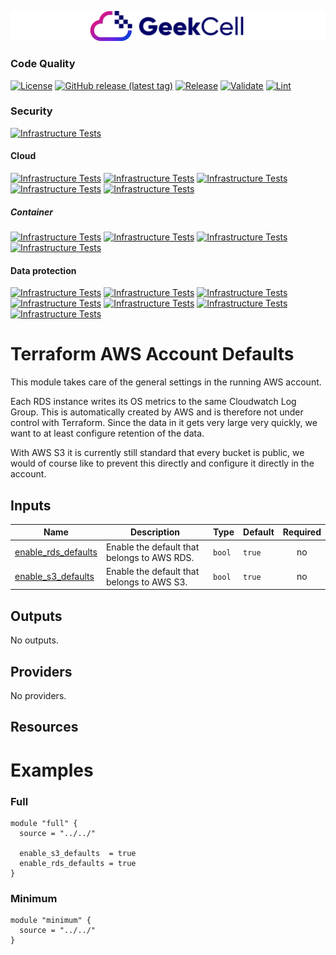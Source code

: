 <!-- BEGIN_TF_DOCS -->
[![Geek Cell GmbH](https://raw.githubusercontent.com/geekcell/template-terraform-module/main/docs/assets/logo.svg)](https://www.geekcell.io/)

### Code Quality
[![License](https://img.shields.io/github/license/geekcell/terraform-aws-account-defaults)](https://github.com/geekcell/terraform-aws-account-defaults/blob/master/LICENSE)
[![GitHub release (latest tag)](https://img.shields.io/github/v/release/geekcell/terraform-aws-account-defaults?logo=github&sort=semver)](https://github.com/geekcell/terraform-aws-account-defaults/releases)
[![Release](https://github.com/geekcell/terraform-aws-account-defaults/actions/workflows/release.yaml/badge.svg)](https://github.com/geekcell/terraform-aws-account-defaults/actions/workflows/release.yaml)
[![Validate](https://github.com/geekcell/terraform-aws-account-defaults/actions/workflows/validate.yaml/badge.svg)](https://github.com/geekcell/terraform-aws-account-defaults/actions/workflows/validate.yaml)
[![Lint](https://github.com/geekcell/terraform-aws-account-defaults/actions/workflows/linter.yaml/badge.svg)](https://github.com/geekcell/terraform-aws-account-defaults/actions/workflows/linter.yaml)

### Security
[![Infrastructure Tests](https://www.bridgecrew.cloud/badges/github/geekcell/terraform-aws-account-defaults/general)](https://www.bridgecrew.cloud/link/badge?vcs=github&fullRepo=geekcell%2Fterraform-aws-account-defaults&benchmark=INFRASTRUCTURE+SECURITY)

#### Cloud
[![Infrastructure Tests](https://www.bridgecrew.cloud/badges/github/geekcell/terraform-aws-account-defaults/cis_aws)](https://www.bridgecrew.cloud/link/badge?vcs=github&fullRepo=geekcell%2Fterraform-aws-account-defaults&benchmark=CIS+AWS+V1.2)
[![Infrastructure Tests](https://www.bridgecrew.cloud/badges/github/geekcell/terraform-aws-account-defaults/cis_aws_13)](https://www.bridgecrew.cloud/link/badge?vcs=github&fullRepo=geekcell%2Fterraform-aws-account-defaults&benchmark=CIS+AWS+V1.3)
[![Infrastructure Tests](https://www.bridgecrew.cloud/badges/github/geekcell/terraform-aws-account-defaults/cis_azure)](https://www.bridgecrew.cloud/link/badge?vcs=github&fullRepo=geekcell%2Fterraform-aws-account-defaults&benchmark=CIS+AZURE+V1.1)
[![Infrastructure Tests](https://www.bridgecrew.cloud/badges/github/geekcell/terraform-aws-account-defaults/cis_azure_13)](https://www.bridgecrew.cloud/link/badge?vcs=github&fullRepo=geekcell%2Fterraform-aws-account-defaults&benchmark=CIS+AZURE+V1.3)
[![Infrastructure Tests](https://www.bridgecrew.cloud/badges/github/geekcell/terraform-aws-account-defaults/cis_gcp)](https://www.bridgecrew.cloud/link/badge?vcs=github&fullRepo=geekcell%2Fterraform-aws-account-defaults&benchmark=CIS+GCP+V1.1)

##### Container
[![Infrastructure Tests](https://www.bridgecrew.cloud/badges/github/geekcell/terraform-aws-account-defaults/cis_kubernetes_16)](https://www.bridgecrew.cloud/link/badge?vcs=github&fullRepo=geekcell%2Fterraform-aws-account-defaults&benchmark=CIS+KUBERNETES+V1.6)
[![Infrastructure Tests](https://www.bridgecrew.cloud/badges/github/geekcell/terraform-aws-account-defaults/cis_eks_11)](https://www.bridgecrew.cloud/link/badge?vcs=github&fullRepo=geekcell%2Fterraform-aws-account-defaults&benchmark=CIS+EKS+V1.1)
[![Infrastructure Tests](https://www.bridgecrew.cloud/badges/github/geekcell/terraform-aws-account-defaults/cis_gke_11)](https://www.bridgecrew.cloud/link/badge?vcs=github&fullRepo=geekcell%2Fterraform-aws-account-defaults&benchmark=CIS+GKE+V1.1)
[![Infrastructure Tests](https://www.bridgecrew.cloud/badges/github/geekcell/terraform-aws-account-defaults/cis_kubernetes)](https://www.bridgecrew.cloud/link/badge?vcs=github&fullRepo=geekcell%2Fterraform-aws-account-defaults&benchmark=CIS+KUBERNETES+V1.5)

#### Data protection
[![Infrastructure Tests](https://www.bridgecrew.cloud/badges/github/geekcell/terraform-aws-account-defaults/soc2)](https://www.bridgecrew.cloud/link/badge?vcs=github&fullRepo=geekcell%2Fterraform-aws-account-defaults&benchmark=SOC2)
[![Infrastructure Tests](https://www.bridgecrew.cloud/badges/github/geekcell/terraform-aws-account-defaults/pci)](https://www.bridgecrew.cloud/link/badge?vcs=github&fullRepo=geekcell%2Fterraform-aws-account-defaults&benchmark=PCI-DSS+V3.2)
[![Infrastructure Tests](https://www.bridgecrew.cloud/badges/github/geekcell/terraform-aws-account-defaults/pci_dss_v321)](https://www.bridgecrew.cloud/link/badge?vcs=github&fullRepo=geekcell%2Fterraform-aws-account-defaults&benchmark=PCI-DSS+V3.2.1)
[![Infrastructure Tests](https://www.bridgecrew.cloud/badges/github/geekcell/terraform-aws-account-defaults/iso)](https://www.bridgecrew.cloud/link/badge?vcs=github&fullRepo=geekcell%2Fterraform-aws-account-defaults&benchmark=ISO27001)
[![Infrastructure Tests](https://www.bridgecrew.cloud/badges/github/geekcell/terraform-aws-account-defaults/nist)](https://www.bridgecrew.cloud/link/badge?vcs=github&fullRepo=geekcell%2Fterraform-aws-account-defaults&benchmark=NIST-800-53)
[![Infrastructure Tests](https://www.bridgecrew.cloud/badges/github/geekcell/terraform-aws-account-defaults/hipaa)](https://www.bridgecrew.cloud/link/badge?vcs=github&fullRepo=geekcell%2Fterraform-aws-account-defaults&benchmark=HIPAA)
[![Infrastructure Tests](https://www.bridgecrew.cloud/badges/github/geekcell/terraform-aws-account-defaults/fedramp_moderate)](https://www.bridgecrew.cloud/link/badge?vcs=github&fullRepo=geekcell%2Fterraform-aws-account-defaults&benchmark=FEDRAMP+%28MODERATE%29)

# Terraform AWS Account Defaults

This module takes care of the general settings in the running AWS account.

Each RDS instance writes its OS metrics to the same Cloudwatch Log Group. This is automatically created by AWS and is therefore not under control with Terraform. Since the data in it gets very large very quickly, we want to at least configure retention of the data.

With AWS S3 it is currently still standard that every bucket is public, we would of course like to prevent this directly and configure it directly in the account.

## Inputs

| Name | Description | Type | Default | Required |
|------|-------------|------|---------|:--------:|
| <a name="input_enable_rds_defaults"></a> [enable\_rds\_defaults](#input\_enable\_rds\_defaults) | Enable the default that belongs to AWS RDS. | `bool` | `true` | no |
| <a name="input_enable_s3_defaults"></a> [enable\_s3\_defaults](#input\_enable\_s3\_defaults) | Enable the default that belongs to AWS S3. | `bool` | `true` | no |

## Outputs

No outputs.

## Providers

No providers.

## Resources


# Examples
### Full
```hcl
module "full" {
  source = "../../"

  enable_s3_defaults  = true
  enable_rds_defaults = true
}
```
### Minimum
```hcl
module "minimum" {
  source = "../../"
}
```
<!-- END_TF_DOCS -->
